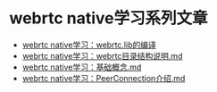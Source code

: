 [webrtc.lib-build-link]: https://raw.githubusercontent.com/barry-ran/learn_webrtc/master/doc/webrtc%20native%E5%AD%A6%E4%B9%A0%EF%BC%9Awebrtc.lib%E7%9A%84%E7%BC%96%E8%AF%91.md

[webrtc目录结构说明-link]: https://raw.githubusercontent.com/barry-ran/learn_webrtc/master/doc/webrtc%20native%E5%AD%A6%E4%B9%A0%EF%BC%9Awebrtc%E7%9B%AE%E5%BD%95%E7%BB%93%E6%9E%84%E8%AF%B4%E6%98%8E.md

[基础概念-link]: https://raw.githubusercontent.com/barry-ran/learn_webrtc/master/doc/webrtc%20native%E5%AD%A6%E4%B9%A0%EF%BC%9A%E5%9F%BA%E7%A1%80%E6%A6%82%E5%BF%B5.md

[PeerConnection介绍-link]: https://raw.githubusercontent.com/barry-ran/learn_webrtc/master/doc/webrtc%20native%E5%AD%A6%E4%B9%A0%EF%BC%9APeerConnection%E4%BB%8B%E7%BB%8D.md

[-link]: https://raw.githubusercontent.com/barry-ran/learn_webrtc/master/doc/


# webrtc native学习系列文章

- [webrtc native学习：webrtc.lib的编译](webrtc.lib-build-link)
- [webrtc native学习：webrtc目录结构说明.md](webrtc目录结构说明-link)
- [webrtc native学习：基础概念.md](基础概念-link)
- [webrtc native学习：PeerConnection介绍.md](PeerConnection介绍-link)
